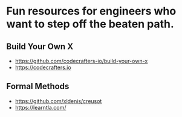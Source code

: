 # Fun resources for engineers who want to step off the beaten path.

## Build Your Own X
- https://github.com/codecrafters-io/build-your-own-x
- https://codecrafters.io

## Formal Methods
- https://github.com/xldenis/creusot
- https://learntla.com/

